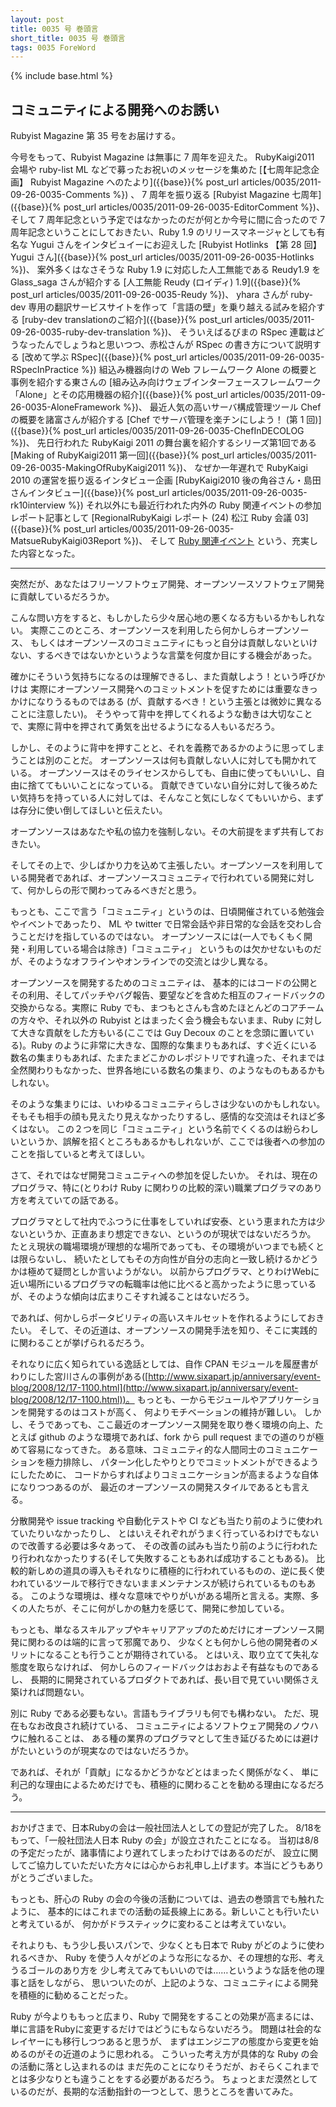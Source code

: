 ```yaml
---
layout: post
title: 0035 号 巻頭言
short_title: 0035 号 巻頭言
tags: 0035 ForeWord
---
```

{% include base.html %}


## コミュニティによる開発へのお誘い

Rubyist Magazine 第 35 号をお届けする。

今号をもって、Rubyist Magazine は無事に 7 周年を迎えた。
RubyKaigi2011 会場や ruby-list ML などで募ったお祝いのメッセージを集めた
[【七周年記念企画】 Rubyist Magazine へのたより]({{base}}{% post_url articles/0035/2011-09-26-0035-Comments %}) 、
7 周年を振り返る
[Rubyist Magazine 七周年]({{base}}{% post_url articles/0035/2011-09-26-0035-EditorComment %})、
そして 7 周年記念という予定ではなかったのだが何とか今号に間に合ったので 7 周年記念ということにしておきたい、Ruby 1.9 のリリースマネージャとしても有名な Yugui さんをインタビュイーにお迎えした
[Rubyist Hotlinks 【第 28 回】 Yugui さん]({{base}}{% post_url articles/0035/2011-09-26-0035-Hotlinks %})、
案外多くはなさそうな Ruby 1.9 に対応した人工無能である Reudy1.9 を Glass_saga さんが紹介する
[人工無能 Reudy (ロイディ) 1.9]({{base}}{% post_url articles/0035/2011-09-26-0035-Reudy %})、
yhara さんが ruby-dev 専用の翻訳サービスサイトを作って「言語の壁」を乗り越える試みを紹介する
[ruby-dev translationのご紹介]({{base}}{% post_url articles/0035/2011-09-26-0035-ruby-dev-translation %})、
そういえばるびまの RSpec 連載はどうなったんでしょうねと思いつつ、赤松さんが RSpec の書き方について説明する
[改めて学ぶ RSpec]({{base}}{% post_url articles/0035/2011-09-26-0035-RSpecInPractice %})
組込み機器向けの Web フレームワーク Alone の概要と事例を紹介する東さんの
[組み込み向けウェブインターフェースフレームワーク「Alone」とその応用機器の紹介]({{base}}{% post_url articles/0035/2011-09-26-0035-AloneFramework %})、
最近人気の高いサーバ構成管理ツール Chef の概要を諸富さんが紹介する
[Chef でサーバ管理を楽チンにしよう！ (第 1 回)]({{base}}{% post_url articles/0035/2011-09-26-0035-ChefInDECOLOG %})、
先日行われた RubyKaigi 2011 の舞台裏を紹介するシリーズ第1回である
[Making of RubyKaigi2011 第一回]({{base}}{% post_url articles/0035/2011-09-26-0035-MakingOfRubyKaigi2011 %})、
なぜか一年遅れで RubyKaigi 2010 の運営を振り返るインタビュー企画
[RubyKaigi2010 後の角谷さん・島田さんインタビュー]({{base}}{% post_url articles/0035/2011-09-26-0035-rk10interview %})
それ以外にも最近行われた内外の Ruby 関連イベントの参加レポート記事として
[RegionalRubyKaigi レポート (24) 松江 Ruby 会議 03]({{base}}{% post_url articles/0035/2011-09-26-0035-MatsueRubyKaigi03Report %})、
そして
[Ruby 関連イベント](http://jp.rubyist.net/?RubyEventCheck)
という、充実した内容となった。

----

突然だが、あなたはフリーソフトウェア開発、オープンソースソフトウェア開発に貢献しているだろうか。

こんな問い方をすると、もしかしたら少々居心地の悪くなる方もいるかもしれない。
実際ここのところ、オープンソースを利用したら何かしらオープンソース、
もしくはオープンソースのコミュニティにもっと自分は貢献しないといけない、するべきではないかというような言葉を何度か目にする機会があった。

確かにそういう気持ちになるのは理解できるし、また貢献しよう！という呼びかけは
実際にオープンソース開発へのコミットメントを促すためには重要なきっかけになりうるものではある
(が、貢献するべき！という主張とは微妙に異なることに注意したい)。
そうやって背中を押してくれるような動きは大切なことで、実際に背中を押されて勇気を出せるようになる人もいるだろう。

しかし、そのように背中を押すことと、それを義務であるかのように思ってしまうことは別のことだ。
オープンソースは何も貢献しない人に対しても開かれている。
オープンソースはそのライセンスからしても、自由に使ってもいいし、自由に捨ててもいいことになっている。
貢献できていない自分に対して後ろめたい気持ちを持っている人に対しては、そんなこと気にしなくてもいいから、まずは存分に使い倒してほしいと伝えたい。

オープンソースはあなたや私の協力を強制しない。その大前提をまず共有しておきたい。

そしてその上で、少しばかり力を込めて主張したい。オープンソースを利用している開発者であれば、オープンソースコミュニティで行われている開発に対して、何かしらの形で関わってみるべきだと思う。

もっとも、ここで言う「コミュニティ」というのは、日頃開催されている勉強会やイベントであったり、
ML や twitter で日常会話や非日常的な会話を交わし合うことだけを指しているのではない。
オープンソースには(一人でもくもく開発・利用している場合は除き)「コミュニティ」
というものは欠かせないものだが、そのようなオフラインやオンラインでの交流とは少し異なる。

オープンソースを開発するためのコミュニティは、
基本的にはコードの公開とその利用、そしてパッチやバグ報告、要望などを含めた相互のフィードバックの交換からなる。実際に Ruby でも、まつもとさんも含めたほとんどのコアチームの方々や、それ以外の Rubyist とはまったく会う機会もないまま、Ruby に対して大きな貢献をした方もいる(ここでは Guy Decoux のことを念頭に置いている)。Ruby のように非常に大きな、国際的な集まりもあれば、すぐ近くにいる数名の集まりもあれば、たまたまどこかのレポジトリですれ違った、それまでは全然関わりもなかった、世界各地にいる数名の集まり、のようなものもあるかもしれない。

そのような集まりには、いわゆるコミュニティらしさは少ないのかもしれない。
そもそも相手の顔も見えたり見えなかったりするし、感情的な交流はそれほど多くはない。
この２つを同じ「コミュニティ」という名前でくくるのは紛らわしいというか、誤解を招くところもあるかもしれないが、ここでは後者への参加のことを指していると考えてほしい。

さて、それではなぜ開発コミュニティへの参加を促したいか。
それは、現在のプログラマ、特に(とりわけ Ruby に関わりの比較的深い)職業プログラマのあり方を考えていての話である。

プログラマとして社内でふつうに仕事をしていれば安泰、という恵まれた方は少ないというか、正直あまり想定できない、というのが現状ではないだろうか。
たとえ現状の職場環境が理想的な場所であっても、その環境がいつまでも続くとは限らないし、
続いたとしてもその方向性が自分の志向と一致し続けるかどうかは極めて疑問としか言いようがない。
以前からプログラマ、とりわけWebに近い場所にいるプログラマの転職率は他に比べると高かったように思っているが、そのような傾向は広まりこそすれ減ることはないだろう。

であれば、何かしらポータビリティの高いスキルセットを作れるようにしておきたい。
そして、その近道は、オープンソースの開発手法を知り、そこに実践的に関わることが挙げられるだろう。

それなりに広く知られている逸話としては、自作 CPAN モジュールを履歴書がわりにした宮川さんの事例がある([http://www.sixapart.jp/anniversary/event-blog/2008/12/17-1100.html](http://www.sixapart.jp/anniversary/event-blog/2008/12/17-1100.html))。
もっとも、一からモジュールやアプリケーションを開発するのはコストが高く、
何よりモチベーションの維持が難しい。
しかし、そうであっても、ここ最近のオープンソース開発を取り巻く環境の向上、たとえば github のような環境であれば、fork から pull request までの道のりが極めて容易になってきた。
ある意味、コミュニティ的な人間同士のコミュニケーションを極力排除し、
パターン化したやりとりでコミットメントができるようにしたために、
コードからすればよりコミュニケーションが高まるような自体になりつつあるのが、
最近のオープンソースの開発スタイルであるとも言える。

分散開発や issue tracking や自動化テストや CI なども当たり前のように使われていたりいなかったりし、
とはいえそれぞれがうまく行っているわけでもないので改善する必要は多々あって、
その改善の試みも当たり前のように行われたり行われなかったりする(そして失敗することもあれば成功することもある)。
比較的新しめの道具の導入もそれなりに積極的に行われているものの、逆に長く使われているツールで移行できないままメンテナンスが続けられているものもある。
このような環境は、様々な意味でやりがいがある場所と言える。実際、多くの人たちが、そこに何がしかの魅力を感じて、開発に参加している。

もっとも、単なるスキルアップやキャリアアップのためだけにオープンソース開発に関わるのは端的に言って邪魔であり、
少なくとも何かしら他の開発者のメリットになることも行うことが期待されている。
とはいえ、取り立てて失礼な態度を取らなければ、
何かしらのフィードバックはおおよそ有益なものであるし、
長期的に開発されているプロダクトであれば、長い目で見ていい関係さえ築ければ問題ない。

別に Ruby である必要もない。言語もライブラリも何でも構わない。
ただ、現在もなお改良され続けている、
コミュニティによるソフトウェア開発のノウハウに触れることは、
ある種の業界のプログラマとして生き延びるためには避けがたいというのが現実なのではないだろうか。

であれば、それが「貢献」になるかどうかなどとはまったく関係がなく、
単に利己的な理由によるためだけでも、積極的に関わることを勧める理由になるだろう。

----

おかげさまで、日本Rubyの会は一般社団法人としての登記が完了した。
8/18をもって、「一般社団法人日本 Ruby の会」が設立されたことになる。
当初は8/8の予定だったが、諸事情により遅れてしまったわけではあるのだが、
設立に関してご協力していただいた方々には心からお礼申し上げます。本当にどうもありがとうございました。

もっとも、肝心の Ruby の会の今後の活動については、過去の巻頭言でも触れたように、
基本的にはこれまでの活動の延長線上にある。新しいことも行いたいと考えているが、
何かがドラスティックに変わることは考えていない。

それよりも、もう少し長いスパンで、少なくとも日本で Ruby がどのように使われるべきか、
Ruby を使う人々がどのような形になるか、その理想的な形、考えうるゴールのあり方を
少し考えてみてもいいのでは……というような話を他の理事と話をしながら、
思いついたのが、上記のような、コミュニティによる開発を積極的に勧めることだった。

Ruby が今よりももっと広まり、Ruby で開発をすることの効果が高まるには、
単に言語をRubyに変更するだけではどうにもならないだろう。
問題は社会的なレイヤーにも移行しつつあると思うが、
まずはエンジニアの態度から変更を始めるのがその近道のように思われる。
こういった考え方が具体的な Ruby の会の活動に落とし込まれるのは
まだ先のことになりそうだが、おそらくこれまでとは多少なりとも違うことをする必要があるだろう。
ちょっとまだ漠然としているのだが、長期的な活動指針の一つとして、思うところを書いてみた。


